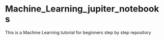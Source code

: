 # Machine_Learning_jupiter_notebooks
This is a Machine Learning tutorial for beginners step by step repository
